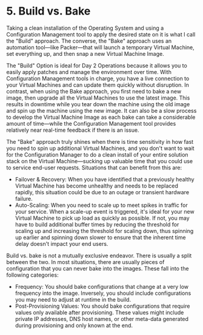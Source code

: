 # 5. Build vs. Bake

Taking a clean installation of the Operating System and using a Configuration Management tool to apply the desired state on it is what I call the "Build" approach. The converse, the "Bake" approach uses an automation tool—like Packer—that will launch a temporary Virtual Machine, set everything up, and then snap a new Virtual Machine Image.

The "Build" Option is ideal for Day 2 Operations because it allows you to easily apply patches and manage the environment over time. With Configuration Management tools in charge, you have a live connection to your Virtual Machines and can update them quickly without disruption. In contrast, when using the Bake approach, you first need to bake a new image, then upgrade all the Virtual Machines to use the latest image. This results in downtime while you tear down the machine using the old image and spin up the machine using the new image. It can also be a slow process to develop the Virtual Machine Image as each bake can take a considerable amount of time—while the Configuration Management tool provides relatively near real-time feedback if there is an issue.

The "Bake" approach truly shines when there is time sensitivity in how fast you need to spin up additional Virtual Machines, and you don't want to wait for the Configuration Manager to do a clean install of your entire solution stack on the Virtual Machine—sucking up valuable time that you could use to service end-user requests. Situations that can benefit from this are:

- Failover & Recovery: When you have identified that a previously healthy Virtual Machine has become unhealthy and needs to be replaced rapidly, this situation could be due to an outage or transient hardware failure.
- Auto-Scaling: When you need to scale up to meet spikes in traffic for your service. When a scale-up event is triggered, it's ideal for your new Virtual Machine to pick up load as quickly as possible. If not, you may have to build additional buffer times by reducing the threshold for scaling up and increasing the threshold for scaling down, thus spinning up earlier and spinning down slower to ensure that the inherent time delay doesn't impact your end users.

Build vs. bake is not a mutually exclusive endeavor. There is usually a split between the two. In most situations, there are usually pieces of configuration that you can never bake into the images. These fall into the following categories:

- Frequency: You should bake configurations that change at a very low frequency into the image. Inversely, you should include configurations you may need to adjust at runtime in the build.
- Post-Provisioning Values: You should bake configurations that require values only available after provisioning. These values might include private IP addresses, DNS host names, or other meta-data generated during provisioning and only known at the end.